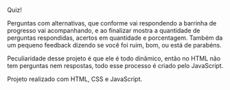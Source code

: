Quiz!

Perguntas com alternativas, que conforme vai respondendo a barrinha de progresso vai acompanhando, 
e ao finalizar mostra a quantidade de perguntas respondidas, acertos em quantidade e porcentagem.
Também da um pequeno feedback dizendo se você foi ruim, bom, ou está de parabéns.

Peculiaridade desse projeto é que ele é todo dinâmico, então no HTML não tem perguntas nem respostas, todo esse processo é criado pelo JavaScript.

Projeto realizado com HTML, CSS e JavaScript. 

